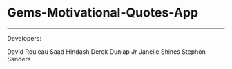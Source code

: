 # Gems-Motivational-Quotes-App

_________________________________
Developers:

David Rouleau
Saad Hindash
Derek Dunlap Jr
Janelle Shines
Stephon Sanders
